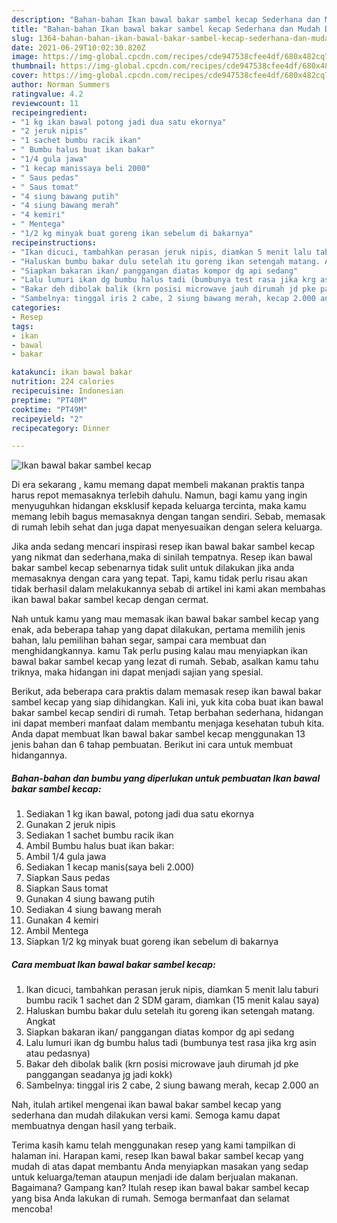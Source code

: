 ```yaml
---
description: "Bahan-bahan Ikan bawal bakar sambel kecap Sederhana dan Mudah Dibuat"
title: "Bahan-bahan Ikan bawal bakar sambel kecap Sederhana dan Mudah Dibuat"
slug: 1364-bahan-bahan-ikan-bawal-bakar-sambel-kecap-sederhana-dan-mudah-dibuat
date: 2021-06-29T10:02:30.820Z
image: https://img-global.cpcdn.com/recipes/cde947538cfee4df/680x482cq70/ikan-bawal-bakar-sambel-kecap-foto-resep-utama.jpg
thumbnail: https://img-global.cpcdn.com/recipes/cde947538cfee4df/680x482cq70/ikan-bawal-bakar-sambel-kecap-foto-resep-utama.jpg
cover: https://img-global.cpcdn.com/recipes/cde947538cfee4df/680x482cq70/ikan-bawal-bakar-sambel-kecap-foto-resep-utama.jpg
author: Norman Summers
ratingvalue: 4.2
reviewcount: 11
recipeingredient:
- "1 kg ikan bawal potong jadi dua satu ekornya"
- "2 jeruk nipis"
- "1 sachet bumbu racik ikan"
- " Bumbu halus buat ikan bakar"
- "1/4 gula jawa"
- "1 kecap manissaya beli 2000"
- " Saus pedas"
- " Saus tomat"
- "4 siung bawang putih"
- "4 siung bawang merah"
- "4 kemiri"
- " Mentega"
- "1/2 kg minyak buat goreng ikan sebelum di bakarnya"
recipeinstructions:
- "Ikan dicuci, tambahkan perasan jeruk nipis, diamkan 5 menit lalu taburi bumbu racik 1 sachet dan 2 SDM garam, diamkan (15 menit kalau saya)"
- "Haluskan bumbu bakar dulu setelah itu goreng ikan setengah matang. Angkat"
- "Siapkan bakaran ikan/ panggangan diatas kompor dg api sedang"
- "Lalu lumuri ikan dg bumbu halus tadi (bumbunya test rasa jika krg asin atau pedasnya)"
- "Bakar deh dibolak balik (krn posisi microwave jauh dirumah jd pke panggangan seadanya jg jadi kokk)"
- "Sambelnya: tinggal iris 2 cabe, 2 siung bawang merah, kecap 2.000 an"
categories:
- Resep
tags:
- ikan
- bawal
- bakar

katakunci: ikan bawal bakar 
nutrition: 224 calories
recipecuisine: Indonesian
preptime: "PT40M"
cooktime: "PT49M"
recipeyield: "2"
recipecategory: Dinner

---
```



![Ikan bawal bakar sambel kecap](https://img-global.cpcdn.com/recipes/cde947538cfee4df/680x482cq70/ikan-bawal-bakar-sambel-kecap-foto-resep-utama.jpg)

Di era  sekarang , kamu memang dapat membeli makanan praktis tanpa harus repot memasaknya terlebih dahulu. Namun, bagi kamu yang ingin menyuguhkan hidangan eksklusif kepada keluarga tercinta, maka kamu memang lebih bagus memasaknya dengan tangan sendiri. Sebab, memasak di rumah lebih sehat dan juga dapat menyesuaikan dengan selera keluarga.

Jika anda sedang mencari inspirasi resep ikan bawal bakar sambel kecap yang nikmat dan sederhana,maka di sinilah tempatnya. Resep ikan bawal bakar sambel kecap  sebenarnya tidak sulit untuk dilakukan jika anda memasaknya dengan cara yang tepat. Tapi, kamu tidak perlu risau akan tidak berhasil dalam melakukannya 
sebab di artikel ini kami akan membahas ikan bawal bakar sambel kecap dengan cermat.  



Nah untuk kamu yang mau memasak ikan bawal bakar sambel kecap yang enak, ada beberapa tahap yang dapat dilakukan, pertama memilih jenis bahan, lalu pemilihan bahan segar, sampai cara membuat dan menghidangkannya. kamu Tak perlu pusing kalau mau menyiapkan ikan bawal bakar sambel kecap yang lezat di rumah. Sebab, asalkan kamu  tahu triknya, maka hidangan ini dapat menjadi sajian yang spesial.

Berikut, ada beberapa cara praktis  dalam memasak resep ikan bawal bakar sambel kecap yang siap dihidangkan. Kali ini, yuk kita coba buat ikan bawal bakar sambel kecap sendiri di rumah. Tetap berbahan sederhana, hidangan ini dapat memberi manfaat dalam membantu menjaga kesehatan tubuh kita. Anda dapat membuat Ikan bawal bakar sambel kecap menggunakan 13 jenis bahan dan 6 tahap pembuatan. Berikut ini cara untuk membuat hidangannya.

<!--inarticleads1-->

##### Bahan-bahan dan bumbu yang diperlukan untuk pembuatan Ikan bawal bakar sambel kecap:

1. Sediakan 1 kg ikan bawal, potong jadi dua satu ekornya
1. Gunakan 2 jeruk nipis
1. Sediakan 1 sachet bumbu racik ikan
1. Ambil  Bumbu halus buat ikan bakar:
1. Ambil 1/4 gula jawa
1. Sediakan 1 kecap manis(saya beli 2.000)
1. Siapkan  Saus pedas
1. Siapkan  Saus tomat
1. Gunakan 4 siung bawang putih
1. Sediakan 4 siung bawang merah
1. Gunakan 4 kemiri
1. Ambil  Mentega
1. Siapkan 1/2 kg minyak buat goreng ikan sebelum di bakarnya




<!--inarticleads2-->

##### Cara membuat Ikan bawal bakar sambel kecap:

1. Ikan dicuci, tambahkan perasan jeruk nipis, diamkan 5 menit lalu taburi bumbu racik 1 sachet dan 2 SDM garam, diamkan (15 menit kalau saya)
1. Haluskan bumbu bakar dulu setelah itu goreng ikan setengah matang. Angkat
1. Siapkan bakaran ikan/ panggangan diatas kompor dg api sedang
1. Lalu lumuri ikan dg bumbu halus tadi (bumbunya test rasa jika krg asin atau pedasnya)
1. Bakar deh dibolak balik (krn posisi microwave jauh dirumah jd pke panggangan seadanya jg jadi kokk)
1. Sambelnya: tinggal iris 2 cabe, 2 siung bawang merah, kecap 2.000 an




Nah, itulah artikel mengenai  ikan bawal bakar sambel kecap  yang sederhana dan mudah dilakukan versi kami. Semoga kamu dapat membuatnya dengan hasil yang terbaik. 

Terima kasih kamu telah menggunakan resep yang kami tampilkan di halaman ini. Harapan kami, resep  Ikan bawal bakar sambel kecap yang mudah di atas dapat membantu Anda menyiapkan masakan yang sedap untuk keluarga/teman ataupun menjadi ide dalam berjualan makanan. Bagaimana? Gampang kan? Itulah resep ikan bawal bakar sambel kecap yang bisa Anda lakukan di rumah. Semoga bermanfaat dan selamat mencoba!

